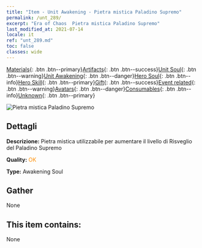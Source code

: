 ```yaml
---
title: "Item - Unit Awakening - Pietra mistica Paladino Supremo"
permalink: /unt_289/
excerpt: "Era of Chaos  Pietra mistica Paladino Supremo"
last_modified_at: 2021-07-14
locale: it
ref: "unt_289.md"
toc: false
classes: wide
---
```

 [Materials](/ItemsIT/){: .btn .btn--primary}[Artifacts](/ItemsIT/Artifacts/){: .btn .btn--success}[Unit Soul](/ItemsIT/UnitSoul/){: .btn .btn--warning}[Unit Awakening](/ItemsIT/UnitAwakening/){: .btn .btn--danger}[Hero Soul](/ItemsIT/HeroSoul/){: .btn .btn--info}[Hero Skill](/ItemsIT/HeroSkill/){: .btn .btn--primary}[Gift](/ItemsIT/Gift/){: .btn .btn--success}[Event related](/ItemsIT/Events/){: .btn .btn--warning}[Avatars](/ItemsIT/Avatars/){: .btn .btn--danger}[Consumables](/ItemsIT/Consumables/){: .btn .btn--info}[Unknown](/ItemsIT/Unknown/){: .btn .btn--primary}

 ![Pietra mistica Paladino Supremo](/images/u/tia_shengqishi.jpg)

## Dettagli
 **Descrizione:** Pietra mistica utilizzabile per aumentare il livello di Risveglio del Paladino Supremo

 **Quality:** <span style="color: #FF8C00">OK</span>

 **Type:** Awakening Soul

## Gather

  None

## This item contains:

  None

